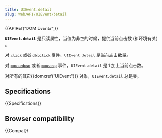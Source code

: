 ```yaml
---
title: UIEvent.detail
slug: Web/API/UIEvent/detail
---
```


{{APIRef("DOM Events")}}

**`UIEvent.detail`** 是只读属性，当值为非空的时候，提供当前点击数 (和环境有关) 。

对 [`click`](/zh-CN/docs/Web/API/Element/click_event) 或者 [`dblclick`](/zh-CN/docs/Web/API/Element/dblclick_event) 事件，`UIEvent.detail` 是当前点击数量。

对 [`mousedown`](/zh-CN/docs/Web/API/Element/mousedown_event) 或者 [`mouseup`](/zh-CN/docs/Web/API/Element/mouseup_event) 事件，`UIEvent.detail` 是 1 加上当前点击数。

对所有的其它{{domxref("UIEvent")}} 对象，`UIEvent.detail` 总是零。

## Specifications

{{Specifications}}

## Browser compatibility

{{Compat}}
